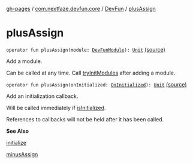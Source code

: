 [gh-pages](../../index.md) / [com.nextfaze.devfun.core](../index.md) / [DevFun](index.md) / [plusAssign](.)

# plusAssign

`operator fun plusAssign(module: `[`DevFunModule`](../-dev-fun-module/index.md)`): `[`Unit`](https://kotlinlang.org/api/latest/jvm/stdlib/kotlin/-unit/index.html) [(source)](https://github.com/NextFaze/dev-fun/tree/master/devfun/src/main/java/com/nextfaze/devfun/core/DevFun.kt#L181)

Add a module.

Can be called at any time. Call [tryInitModules](try-init-modules.md) after adding a module.

`operator fun plusAssign(onInitialized: `[`OnInitialized`](../-on-initialized.md)`): `[`Unit`](https://kotlinlang.org/api/latest/jvm/stdlib/kotlin/-unit/index.html) [(source)](https://github.com/NextFaze/dev-fun/tree/master/devfun/src/main/java/com/nextfaze/devfun/core/DevFun.kt#L244)

Add an initialization callback.

Will be called immediately if [isInitialized](is-initialized.md).

References to callbacks will not be held after it has been called.

**See Also**

[initialize](initialize.md)

[minusAssign](minus-assign.md)

